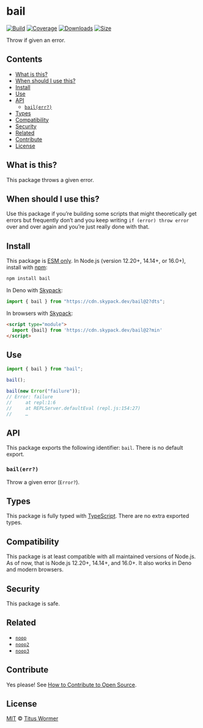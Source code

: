 # bail

[![Build][build-badge]][build] [![Coverage][coverage-badge]][coverage]
[![Downloads][downloads-badge]][downloads] [![Size][size-badge]][size]

Throw if given an error.

## Contents

- [What is this?](#what-is-this)
- [When should I use this?](#when-should-i-use-this)
- [Install](#install)
- [Use](#use)
- [API](#api)
  - [`bail(err?)`](#bailerr)
- [Types](#types)
- [Compatibility](#compatibility)
- [Security](#security)
- [Related](#related)
- [Contribute](#contribute)
- [License](#license)

## What is this?

This package throws a given error.

## When should I use this?

Use this package if you’re building some scripts that might theoretically get
errors but frequently don’t and you keep writing `if (error) throw error` over
and over again and you’re just really done with that.

## Install

This package is [ESM only][esm]. In Node.js (version 12.20+, 14.14+, or 16.0+),
install with [npm][npm]:

```sh
npm install bail
```

In Deno with [Skypack][Skypack]:

```js
import { bail } from "https://cdn.skypack.dev/bail@2?dts";
```

In browsers with [Skypack][Skypack]:

```html
<script type="module">
  import {bail} from 'https://cdn.skypack.dev/bail@2?min'
</script>
```

## Use

```js
import { bail } from "bail";

bail();

bail(new Error("failure"));
// Error: failure
//     at repl:1:6
//     at REPLServer.defaultEval (repl.js:154:27)
//     …
```

## API

This package exports the following identifier: `bail`. There is no default
export.

### `bail(err?)`

Throw a given error (`Error?`).

## Types

This package is fully typed with [TypeScript][TypeScript]. There are no extra
exported types.

## Compatibility

This package is at least compatible with all maintained versions of Node.js. As
of now, that is Node.js 12.20+, 14.14+, and 16.0+. It also works in Deno and
modern browsers.

## Security

This package is safe.

## Related

- [`noop`][noop]
- [`noop2`][noop2]
- [`noop3`][noop3]

## Contribute

Yes please! See [How to Contribute to Open Source][contribute].

## License

[MIT][license] © [Titus Wormer][author]

<!-- Definitions -->

[build-badge]: https://github.com/wooorm/bail/workflows/main/badge.svg
[build]: https://github.com/wooorm/bail/actions
[coverage-badge]: https://img.shields.io/codecov/c/github/wooorm/bail.svg
[coverage]: https://codecov.io/github/wooorm/bail
[downloads-badge]: https://img.shields.io/npm/dm/bail.svg
[downloads]: https://www.npmjs.com/package/bail
[size-badge]: https://img.shields.io/bundlephobia/minzip/bail.svg
[size]: https://bundlephobia.com/result?p=bail
[npm]: https://docs.npmjs.com/cli/install
[skypack]: https://www.skypack.dev
[license]: license
[author]: https://wooorm.com
[esm]: https://gist.github.com/sindresorhus/a39789f98801d908bbc7ff3ecc99d99c
[typescript]: https://www.typescriptlang.org
[contribute]: https://opensource.guide/how-to-contribute/
[noop]: https://www.npmjs.com/package/noop
[noop2]: https://www.npmjs.com/package/noop2
[noop3]: https://www.npmjs.com/package/noop3
